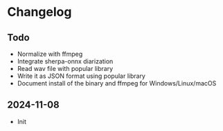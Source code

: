 # Changelog

## Todo

- Normalize with ffmpeg
- Integrate sherpa-onnx diarization
- Read wav file with popular library
- Write it as JSON format using popular library
- Document install of the binary and ffmpeg for Windows/Linux/macOS

## 2024-11-08

- Init

